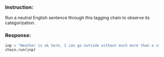 ### Instruction:
Run a neutral English sentence through this tagging chain to observe its categorization.

### Response:
```python
inp = "Weather is ok here, I can go outside without much more than a coat"
chain.run(inp)
```